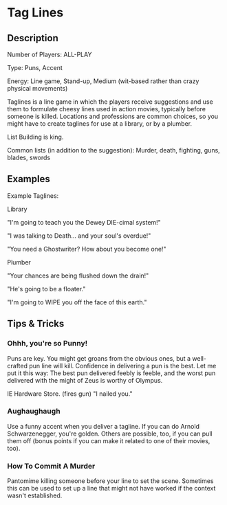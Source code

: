 ﻿# Tag Lines

## Description


Number of Players: ALL-PLAY

Type: Puns, Accent

Energy: Line game, Stand-up, Medium (wit-based rather than crazy physical movements)


Taglines is a line game in which the players receive suggestions and use them to formulate cheesy lines used in action movies, typically before someone is killed. Locations and professions are common choices, so you might have to create taglines for use at a library, or by a plumber. 

List Building is king.


Common lists (in addition to the suggestion): Murder, death, fighting, guns, blades, swords


## Examples


Example Taglines:


Library

"I'm going to teach you the Dewey DIE-cimal system!"

"I was talking to Death... and your soul's overdue!"

"You need a Ghostwriter? How about you become one!"


Plumber

"Your chances are being flushed down the drain!"

"He's going to be a floater."

"I'm going to WIPE you off the face of this earth."


## Tips & Tricks


### Ohhh, you're so Punny!

Puns are key. You might get groans from the obvious ones, but a well-crafted pun line will kill. Confidence in delivering a pun is the best. Let me put it this way: The best pun delivered feebly is feeble, and the worst pun delivered with the might of Zeus is worthy of Olympus.

IE Hardware Store. (fires gun) "I nailed you." 


### Aughaughaugh

Use a funny accent when you deliver a tagline. If you can do Arnold Schwarzenegger, you're golden. Others are possible, too, if you can pull them off (bonus points if you can make it related to one of their movies, too).


### How To Commit A Murder

Pantomime killing someone before your line to set the scene. Sometimes this can be used to set up a line that might not have worked if the context wasn't established.
